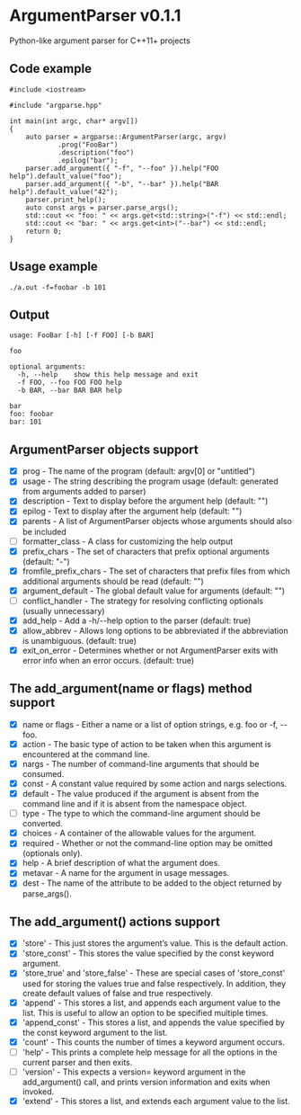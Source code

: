 # ArgumentParser v0.1.1
Python-like argument parser for C++11+ projects
## Code example
```
#include <iostream>

#include "argparse.hpp"

int main(int argc, char* argv[])
{
    auto parser = argparse::ArgumentParser(argc, argv)
            .prog("FooBar")
            .description("foo")
            .epilog("bar");
    parser.add_argument({ "-f", "--foo" }).help("FOO help").default_value("foo");
    parser.add_argument({ "-b", "--bar" }).help("BAR help").default_value("42");
    parser.print_help();
    auto const args = parser.parse_args();
    std::cout << "foo: " << args.get<std::string>("-f") << std::endl;
    std::cout << "bar: " << args.get<int>("--bar") << std::endl;
    return 0;
}
```
## Usage example
```
./a.out -f=foobar -b 101
```
## Output
```
usage: FooBar [-h] [-f FOO] [-b BAR]

foo

optional arguments:
  -h, --help	show this help message and exit
  -f FOO, --foo FOO	FOO help
  -b BAR, --bar BAR	BAR help

bar
foo: foobar
bar: 101
```
## ArgumentParser objects support
- [x] prog - The name of the program (default: argv[0] or "untitled")
- [x] usage - The string describing the program usage (default: generated from arguments added to parser)
- [x] description - Text to display before the argument help (default: "")
- [x] epilog - Text to display after the argument help (default: "")
- [x] parents - A list of ArgumentParser objects whose arguments should also be included
- [ ] formatter_class - A class for customizing the help output
- [x] prefix_chars - The set of characters that prefix optional arguments (default: "-")
- [x] fromfile_prefix_chars - The set of characters that prefix files from which additional arguments should be read (default: "")
- [x] argument_default - The global default value for arguments (default: "")
- [ ] conflict_handler - The strategy for resolving conflicting optionals (usually unnecessary)
- [x] add_help - Add a -h/--help option to the parser (default: true)
- [x] allow_abbrev - Allows long options to be abbreviated if the abbreviation is unambiguous. (default: true)
- [x] exit_on_error - Determines whether or not ArgumentParser exits with error info when an error occurs. (default: true)
## The add_argument(name or flags) method support
- [x] name or flags - Either a name or a list of option strings, e.g. foo or -f, --foo.
- [x] action - The basic type of action to be taken when this argument is encountered at the command line.
- [x] nargs - The number of command-line arguments that should be consumed.
- [x] const - A constant value required by some action and nargs selections.
- [x] default - The value produced if the argument is absent from the command line and if it is absent from the namespace object.
- [ ] type - The type to which the command-line argument should be converted.
- [x] choices - A container of the allowable values for the argument.
- [x] required - Whether or not the command-line option may be omitted (optionals only).
- [x] help - A brief description of what the argument does.
- [x] metavar - A name for the argument in usage messages.
- [x] dest - The name of the attribute to be added to the object returned by parse_args().
## The add_argument() actions support
- [x] 'store' - This just stores the argument’s value. This is the default action.
- [x] 'store_const' - This stores the value specified by the const keyword argument.
- [x] 'store_true' and 'store_false' - These are special cases of 'store_const' used for storing the values true and false respectively. In addition, they create default values of false and true respectively.
- [x] 'append' - This stores a list, and appends each argument value to the list. This is useful to allow an option to be specified multiple times.
- [x] 'append_const' - This stores a list, and appends the value specified by the const keyword argument to the list.
- [x] 'count' - This counts the number of times a keyword argument occurs.
- [ ] 'help' - This prints a complete help message for all the options in the current parser and then exits.
- [ ] 'version' - This expects a version= keyword argument in the add_argument() call, and prints version information and exits when invoked.
- [x] 'extend' - This stores a list, and extends each argument value to the list.